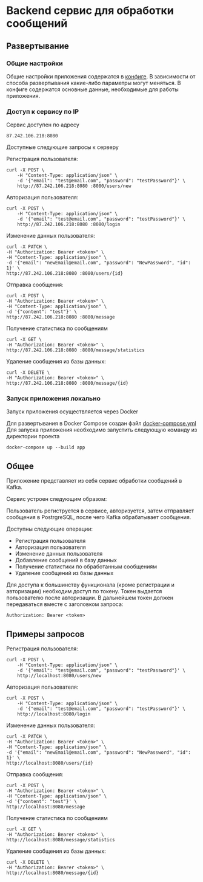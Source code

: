 # Backend сервис для обработки сообщений
## Развертывание
### Общие настройки
Общие настройки приложения содержатся в [конфиге](https://github.com/dharmata314/message_processing-service/tree/main/config). В зависимости от способа развертывания какие-либо параметры могут меняться. 
В конфиге содержатся основные данные, необходимые для работы приложения.

### Доступ к сервису по IP
Сервис доступен по адресу
```
87.242.106.218:8080 
```
Доступные следующие запросы к серверу


Регистрация пользователя:
```
curl -X POST \
    -H "Content-Type: application/json" \
    -d '{"email": "test@email.com", "password": "testPassword"}' \
    http://87.242.106.218:8080 :8080/users/new
```
Авторизация пользователя:
```
curl -X POST \
    -H "Content-Type: application/json" \
    -d '{"email": "test@email.com", "password": "testPassword"}' \
    http://87.242.106.218:8080 :8080/login
```

Изменение данных пользователя:
```
curl -X PATCH \
-H "Authorization: Bearer <token>" \
-H "Content-Type: application/json" \
-d '{"email": "newEmail@email.com", "password": "NewPassword", "id": 1}' \
http://87.242.106.218:8080 :8080/users/{id}
```
Отправка сообщения:
```
curl -X POST \
-H "Authorization: Bearer <token>" \
-H "Content-Type: application/json" \
-d '{"content": "test"}' \
http://87.242.106.218:8080 :8080/message
```
Получение статистика по сообщениям
```
curl -X GET \
-H "Authorization: Bearer <token>" \
http://87.242.106.218:8080 :8080/message/statistics
```
Удаление сообщения из базы данных:
```
curl -X DELETE \
-H "Authorization: Bearer <token>" \
http://87.242.106.218:8080 :8080/message/{id}
```


### Запуск приложения локально
Запуск приложения осуществляется через Docker

Для развертывания в Docker Compose создан файл [docker-compose.yml](https://github.com/dharmata314/message_processing-service/blob/main/docker-compose.yml)
Для запуска приложения необходимо запустить следующую команду из директории проекта
```
docker-compose up --build app
```
## Общее
Приложение представляет из себя сервис обработки сообщений в Kafka. 

Сервис устроен следующим образом:

Пользователь региструется в сервисе, авторизуется, затем отправляет сообщения в PostrgreSQL, после чего Kafka обрабатывает сообщения.

Доступны следующие операции:
 - Регистрация пользователя
 - Авторизация пользователя
 - Изменение данных пользователя
 - Добавление сообщений в базу данных
 - Получение статистики по обработанным сообщениям
 - Удаление сообщений из базы данных

Для доступа к большинству функционала (кроме регистрации и авторизации) необходим доступ по токену.
Токен выдается пользователю после авторизации.
В дальнейшем токен должен передаваться вместе с заголовком запроса:
```
Authorization: Bearer <token>
```

## Примеры запросов


Регистрация пользователя:
```
curl -X POST \
    -H "Content-Type: application/json" \
    -d '{"email": "test@email.com", "password": "testPassword"}' \
    http://localhost:8080/users/new
```
Авторизация пользователя:
```
curl -X POST \
    -H "Content-Type: application/json" \
    -d '{"email": "test@email.com", "password": "testPassword"}' \
    http://localhost:8080/login
```

Изменение данных пользователя:
```
curl -X PATCH \
-H "Authorization: Bearer <token>" \
-H "Content-Type: application/json" \
-d '{"email": "newEmail@email.com", "password": "NewPassword", "id": 1}' \
http://localhost:8080/users/{id}
```
Отправка сообщения:
```
curl -X POST \
-H "Authorization: Bearer <token>" \
-H "Content-Type: application/json" \
-d '{"content": "test"}' \
http://localhost:8080/message
```
Получение статистика по сообщениям
```
curl -X GET \
-H "Authorization: Bearer <token>" \
http://localhost:8080/message/statistics
```
Удаление сообщения из базы данных:
```
curl -X DELETE \
-H "Authorization: Bearer <token>" \
http://localhost:8080/message/{id}
```


